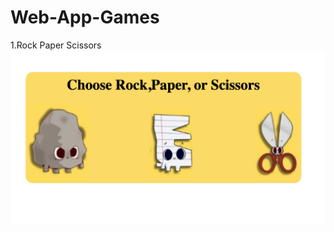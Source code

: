 # Web-App-Games

1.Rock Paper Scissors 
![alt text](https://github.com/JfuseProductions/Web-App-Games/blob/main/Rock%20Paper%20Scissor/rockPaperScissor2.png)
